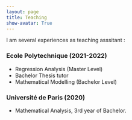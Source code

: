 ```yaml
---
layout: page
title: Teaching
show-avatar: True
---
```


I am several experiences as teaching asssitant :

### Ecole Polytechnique (2021-2022)

* Regression Analysis (Master Level)
* Bachelor Thesis tutor
* Mathematical Modelling (Bachelor Level)


### Université de Paris (2020)

* Mathematical Analysis, 3rd year of Bachelor.

<p>&nbsp;</p>

